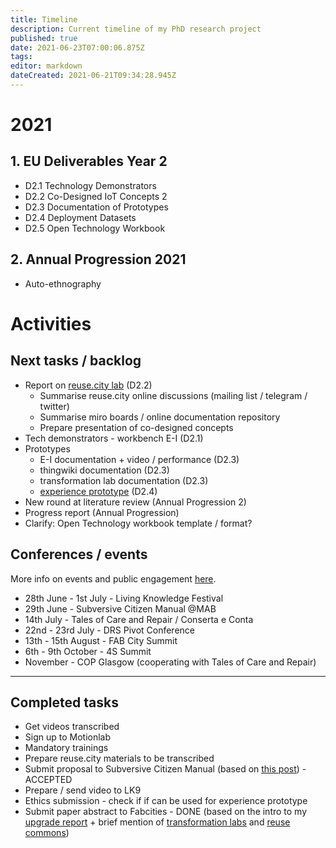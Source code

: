 ```yaml
---
title: Timeline
description: Current timeline of my PhD research project
published: true
date: 2021-06-23T07:00:06.875Z
tags:
editor: markdown
dateCreated: 2021-06-21T09:34:28.945Z
---
```


# 2021

## 1. EU Deliverables Year 2

- D2.1 Technology Demonstrators
- D2.2 Co-Designed IoT Concepts 2
- D2.3 Documentation of Prototypes
- D2.4 Deployment Datasets
- D2.5 Open Technology Workbook

## 2. Annual Progression 2021

- Auto-ethnography

# Activities

## Next tasks / backlog

 - Report on [reuse.city lab](/opendott/studies/reuse-city-lab) (D2.2)
   - Summarise reuse.city online discussions (mailing list / telegram / twitter)
   - Summarise miro boards / online documentation repository
   - Prepare presentation of co-designed concepts
 - Tech demonstrators - workbench E-I (D2.1)
 - Prototypes
    - E-I documentation + video / performance (D2.3)
    - thingwiki documentation (D2.3)
    - transformation lab documentation (D2.3)
    - [experience prototype](/opendott/studies/experience-prototype) (D2.4)
 - New round at literature review (Annual Progression 2)
 - Progress report (Annual Progression)
 - Clarify: Open Technology workbook template / format?

## Conferences / events

More info on events and public engagement [here](/opendott/public-engagement).

 - 28th June - 1st July - Living Knowledge Festival
 - 29th June - Subversive Citizen Manual @MAB
 - 14th July - Tales of Care and Repair / Conserta e Conta
 - 22nd - 23rd July - DRS Pivot Conference
 - 13th - 15th August - FAB City Summit
 - 6th - 9th October - 4S Summit
 - November - COP Glasgow (cooperating with Tales of Care and Repair)

---

## Completed tasks

- Get videos transcribed
- Sign up to Motionlab
- Mandatory trainings
- Prepare reuse.city materials to be transcribed
- Submit proposal to Subversive Citizen Manual (based on [this post](https://is.efeefe.me/opendott/interim)) - ACCEPTED
- Prepare / send video to LK9
- Ethics submission - check if if can be used for experience prototype
- Submit paper abstract to Fabcities - DONE (based on the intro to my [upgrade report](https://is.efeefe.me/opendott/upgrade) + brief mention of [transformation labs](https://is.efeefe.me/concepts/transformation-lab) and [reuse commons](https://is.efeefe.me/concepts/reuse-commons))
